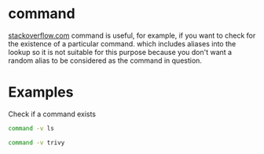 # command

[stackoverflow.com](https://askubuntu.com/questions/512770/what-is-the-bash-command-command) command is useful, for example, if you want to check for the existence of a particular command. which includes aliases into the lookup so it is not suitable for this purpose because you don't want a random alias to be considered as the command in question.

# Examples

Check if a command exists

```bash
command -v ls
```

```bash
command -v trivy
```
